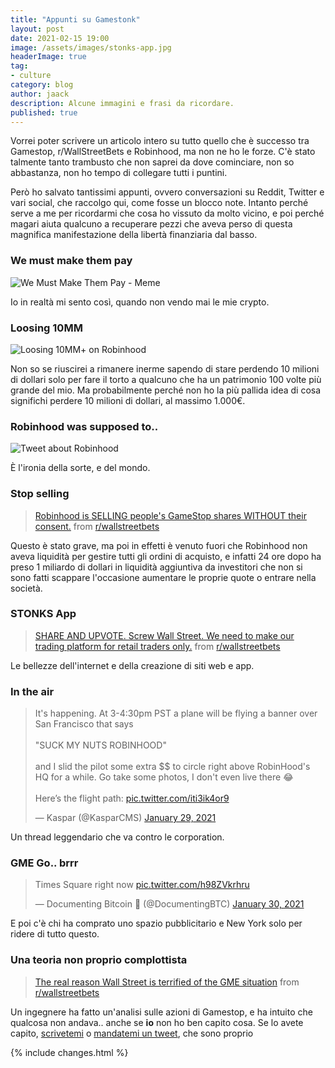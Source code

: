 ```yaml
---
title: "Appunti su Gamestonk"
layout: post
date: 2021-02-15 19:00
image: /assets/images/stonks-app.jpg
headerImage: true
tag:
- culture
category: blog
author: jaack
description: Alcune immagini e frasi da ricordare.
published: true
---
```


Vorrei poter scrivere un articolo intero su tutto quello che è successo tra Gamestop, r/WallStreetBets e Robinhood, ma non ne ho le forze. C'è stato talmente tanto trambusto che non saprei da dove cominciare, non so abbastanza, non ho tempo di collegare tutti i puntini.

Però ho salvato tantissimi appunti, ovvero conversazioni su Reddit, Twitter e vari social, che raccolgo qui, come fosse un blocco note. Intanto perché serve a me per ricordarmi che cosa ho vissuto da molto vicino, e poi perché magari aiuta qualcuno a recuperare pezzi che aveva perso di questa magnifica manifestazione della libertà finanziaria dal basso.

### We must make them pay
<img class="image" src="{{base}}/assets/images/meme-we-must-make-them-pay.jpeg" alt="We Must Make Them Pay - Meme">

Io in realtà mi sento così, quando non vendo mai le mie crypto.

### Loosing 10MM
<img class="image" src="{{base}}/assets/images/gme-loss-10mm.jpeg" alt="Loosing 10MM+ on Robinhood">

Non so se riuscirei a rimanere inerme sapendo di stare perdendo 10 milioni di dollari solo per fare il torto a qualcuno che ha un patrimonio 100 volte più grande del mio. Ma probabilmente perché non ho la più pallida idea di cosa significhi perdere 10 milioni di dollari, al massimo 1.000€.

### Robinhood was supposed to..
<img class="image" src="{{base}}/assets/images/tweet-robinhood.jpeg" alt="Tweet about Robinhood">

È l'ironia della sorte, e del mondo.

### Stop selling
<blockquote class="reddit-card" data-card-created="1613411096"><a href="https://www.reddit.com/r/wallstreetbets/comments/l75pa1/robinhood_is_selling_peoples_gamestop_shares/">Robinhood is SELLING people's GameStop shares WITHOUT their consent.</a> from <a href="http://www.reddit.com/r/wallstreetbets">r/wallstreetbets</a></blockquote>
<script async src="//embed.redditmedia.com/widgets/platform.js" charset="UTF-8"></script>

Questo è stato grave, ma poi in effetti è venuto fuori che Robinhood non aveva liquidità per gestire tutti gli ordini di acquisto, e infatti 24 ore dopo ha preso 1 miliardo di dollari in liquidità aggiuntiva da investitori che non si sono fatti scappare l'occasione aumentare le proprie quote o entrare nella società.

### STONKS App
<blockquote class="reddit-card" data-card-created="1613411466"><a href="https://www.reddit.com/r/wallstreetbets/comments/l71kd0/share_and_upvote_screw_wall_street_we_need_to/">SHARE AND UPVOTE. Screw Wall Street. We need to make our trading platform for retail traders only.</a> from <a href="http://www.reddit.com/r/wallstreetbets">r/wallstreetbets</a></blockquote>
<script async src="//embed.redditmedia.com/widgets/platform.js" charset="UTF-8"></script>

Le bellezze dell'internet e della creazione di siti web e app.

### In the air
<blockquote class="twitter-tweet"><p lang="en" dir="ltr">It&#39;s happening. At 3-4:30pm PST a plane will be flying a banner over San Francisco that says<br><br>&quot;SUCK MY NUTS ROBINHOOD&quot;<br><br>and I slid the pilot some extra $$ to circle right above RobinHood&#39;s HQ for a while. Go take some photos, I don&#39;t even live there 😂<br><br>Here’s the flight path: <a href="https://t.co/iti3ik4or9">pic.twitter.com/iti3ik4or9</a></p>&mdash; Kaspar (@KasparCMS) <a href="https://twitter.com/KasparCMS/status/1355246224207609856?ref_src=twsrc%5Etfw">January 29, 2021</a></blockquote> <script async src="https://platform.twitter.com/widgets.js" charset="utf-8"></script>

Un thread leggendario che va contro le corporation.

### GME Go.. brrr
<blockquote class="twitter-tweet"><p lang="en" dir="ltr">Times Square right now <a href="https://t.co/h98ZVkrhru">pic.twitter.com/h98ZVkrhru</a></p>&mdash; Documenting Bitcoin 📄 (@DocumentingBTC) <a href="https://twitter.com/DocumentingBTC/status/1355595975449071617?ref_src=twsrc%5Etfw">January 30, 2021</a></blockquote> <script async src="https://platform.twitter.com/widgets.js" charset="utf-8"></script>

E poi c'è chi ha comprato uno spazio pubblicitario e New York solo per ridere di tutto questo.

### Una teoria non proprio complottista
<blockquote class="reddit-card" data-card-created="1613411851"><a href="https://www.reddit.com/r/wallstreetbets/comments/l97ykd/the_real_reason_wall_street_is_terrified_of_the/">The real reason Wall Street is terrified of the GME situation</a> from <a href="http://www.reddit.com/r/wallstreetbets">r/wallstreetbets</a></blockquote>
<script async src="//embed.redditmedia.com/widgets/platform.js" charset="UTF-8"></script>

Un ingegnere ha fatto un'analisi sulle azioni di Gamestop, e ha intuito che qualcosa non andava.. anche se **io** non ho ben capito cosa. Se lo avete capito, [scrivetemi](mailto:hey@jaack.me) o [mandatemi un tweet](https://twitter.com/ijaack94), che sono proprio

{% include changes.html %}
